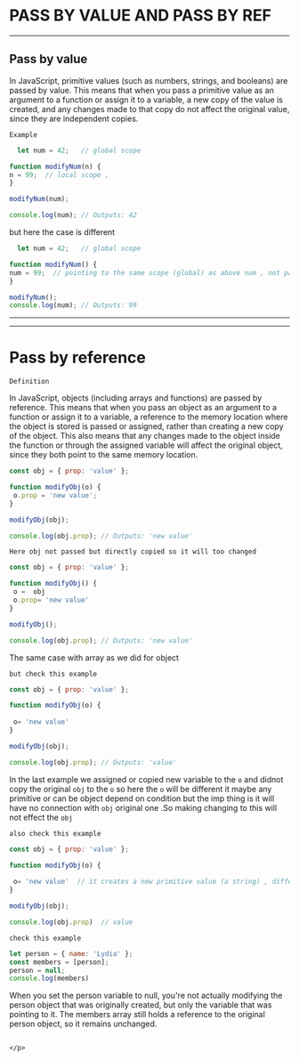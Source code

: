 # PASS BY VALUE AND PASS BY REF
---
<p>

  ## Pass by value

In JavaScript, primitive values (such as numbers, strings, and booleans) are passed by value. This means that when you pass a primitive value as an argument to a function or assign it to a variable, a new copy of the value is created, and any changes made to that copy do not affect the original value, since they are independent copies.

`Example`

```javascript
  let num = 42;   // global scope 

function modifyNum(n) {
n = 99;  // local scope , 
}

modifyNum(num);

console.log(num); // Outputs: 42
```

but here the case is different 

```javascript
  let num = 42;   // global scope 

function modifyNum() {
num = 99;  // pointing to the same scope (global) as above num , not passed value , 
}

modifyNum();
console.log(num); // Outputs: 99
```
</p>

---
---

<p>

# Pass by reference

`Definition`

 In JavaScript, objects (including arrays and functions) are passed by reference. This means that when you pass an object as an argument to a function or assign it to a variable, a reference to the memory location where the object is stored is passed or assigned, rather than creating a new copy of the object. This also means that any changes made to the object inside the function or through the assigned variable will affect the original object, since they both point to the same memory location.
 
 ```javascript
 const obj = { prop: 'value' };

function modifyObj(o) {
  o.prop = 'new value';
}

modifyObj(obj);

console.log(obj.prop); // Outputs: 'new value'
```

`Here obj not passed but directly copied so it will too changed`

 ```javascript
 const obj = { prop: 'value' };

function modifyObj() {
  o =  obj
  o.prop= 'new value'
}

modifyObj();

console.log(obj.prop); // Outputs: 'new value'
```

The same case with array as we did for object

`but check this example`

```javascript
const obj = { prop: 'value' };

function modifyObj(o) {
 
 o= 'new value'
}

modifyObj(obj);

console.log(obj.prop); // Outputs: 'value'
```
In the last example we assigned or copied new variable to the `o` and didnot copy the original `obj` to the `o` so here the `o` will be different it maybe any primitive or can be object depend on condition but the imp thing is it will have no connection with `obj` original one .So making changing to this will not effect the `obj`

`also check this example`

```javascript
const obj = { prop: 'value' };

function modifyObj(o) {
 
 o= 'new value'  // it creates a new primitive value (a string) , different variable and different scope , however stil pointing to same ref or memory location means adding property will change the original `obj`
}

modifyObj(obj);

console.log(obj.prop)  // value
  ```
  
  
  
  
  
  `check this example`
  
  ```javascript 
  let person = { name: 'Lydia' };
const members = [person];
person = null;
console.log(members)
```

When you set the person variable to null, you're not actually modifying the person object that was originally created, but only the variable that was pointing to it. The members array still holds a reference to the original person object, so it remains unchanged.
  
  
  
```

</p>









